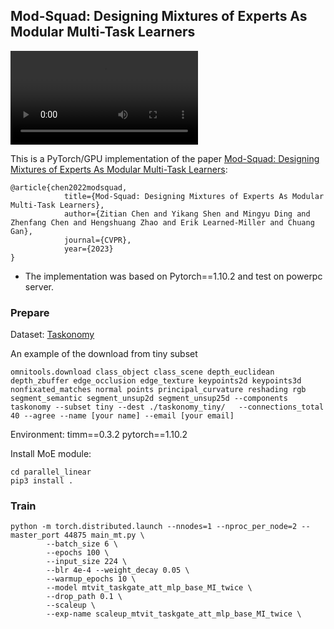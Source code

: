 ## Mod-Squad: Designing Mixtures of Experts As Modular Multi-Task Learners

![Alt Text](https://vis-www.cs.umass.edu/mod-squad/materials/annimation.mp4)



This is a PyTorch/GPU implementation of the paper [Mod-Squad: Designing Mixtures of Experts As Modular Multi-Task Learners](https://arxiv.org/abs/2212.08066):
```
@article{chen2022modsquad,
            title={Mod-Squad: Designing Mixtures of Experts As Modular Multi-Task Learners},
            author={Zitian Chen and Yikang Shen and Mingyu Ding and Zhenfang Chen and Hengshuang Zhao and Erik Learned-Miller and Chuang Gan},
            journal={CVPR},
            year={2023}
}
```

* The implementation was based on Pytorch==1.10.2 and test on powerpc server.



### Prepare

Dataset: [Taskonomy](https://github.com/StanfordVL/taskonomy)

An example of the download from tiny subset

```
omnitools.download class_object class_scene depth_euclidean depth_zbuffer edge_occlusion edge_texture keypoints2d keypoints3d nonfixated_matches normal points principal_curvature reshading rgb segment_semantic segment_unsup2d segment_unsup25d --components taskonomy --subset tiny --dest ./taskonomy_tiny/   --connections_total 40 --agree --name [your name] --email [your email]
```



Environment: timm==0.3.2 pytorch==1.10.2

Install MoE module:

```
cd parallel_linear
pip3 install .
```

### Train

```
python -m torch.distributed.launch --nnodes=1 --nproc_per_node=2 --master_port 44875 main_mt.py \
        --batch_size 6 \
        --epochs 100 \
        --input_size 224 \
        --blr 4e-4 --weight_decay 0.05 \
        --warmup_epochs 10 \
        --model mtvit_taskgate_att_mlp_base_MI_twice \
        --drop_path 0.1 \
        --scaleup \
        --exp-name scaleup_mtvit_taskgate_att_mlp_base_MI_twice \
```

